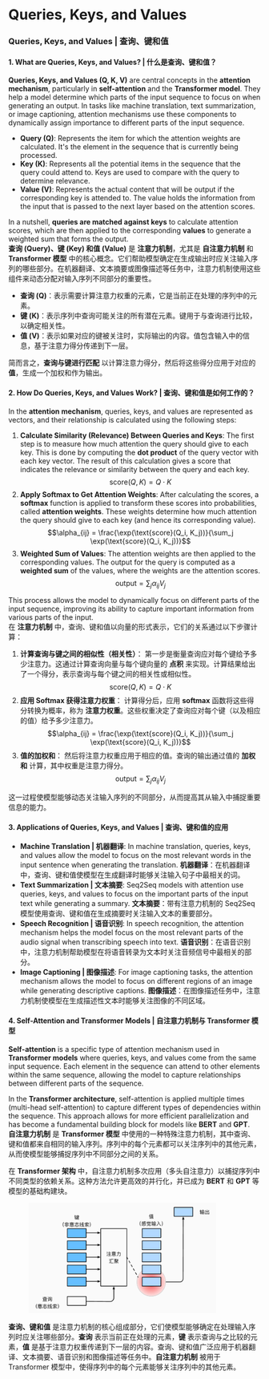 # Queries, Keys, and Values

### Queries, Keys, and Values | 查询、键和值

#### 1. **What are Queries, Keys, and Values? | 什么是查询、键和值？**

**Queries, Keys, and Values (Q, K, V)** are central concepts in the **attention mechanism**, particularly in **self-attention** and the **Transformer model**. They help a model determine which parts of the input sequence to focus on when generating an output. In tasks like machine translation, text summarization, or image captioning, attention mechanisms use these components to dynamically assign importance to different parts of the input sequence.

* **Query (Q)**: Represents the item for which the attention weights are calculated. It's the element in the sequence that is currently being processed.
* **Key (K)**: Represents all the potential items in the sequence that the query could attend to. Keys are used to compare with the query to determine relevance.
* **Value (V)**: Represents the actual content that will be output if the corresponding key is attended to. The value holds the information from the input that is passed to the next layer based on the attention scores.

In a nutshell, **queries are matched against keys** to calculate attention scores, which are then applied to the corresponding **values** to generate a weighted sum that forms the output.\
**查询 (Query)、键 (Key) 和值 (Value)** 是 **注意力机制**，尤其是 **自注意力机制** 和 **Transformer 模型** 中的核心概念。它们帮助模型确定在生成输出时应关注输入序列的哪些部分。在机器翻译、文本摘要或图像描述等任务中，注意力机制使用这些组件来动态分配对输入序列不同部分的重要性。

* **查询 (Q)**：表示需要计算注意力权重的元素，它是当前正在处理的序列中的元素。
* **键 (K)**：表示序列中查询可能关注的所有潜在元素。键用于与查询进行比较，以确定相关性。
* **值 (V)**：表示如果对应的键被关注时，实际输出的内容。值包含输入中的信息，基于注意力得分传递到下一层。

简而言之，**查询与键进行匹配** 以计算注意力得分，然后将这些得分应用于对应的 **值**，生成一个加权和作为输出。

#### 2. **How Do Queries, Keys, and Values Work? | 查询、键和值是如何工作的？**

In the **attention mechanism**, queries, keys, and values are represented as vectors, and their relationship is calculated using the following steps:

1. **Calculate Similarity (Relevance) Between Queries and Keys**: The first step is to measure how much attention the query should give to each key. This is done by computing the **dot product** of the query vector with each key vector. The result of this calculation gives a score that indicates the relevance or similarity between the query and each key. $$\text{score}(Q, K) = Q \cdot K$$
2. **Apply Softmax to Get Attention Weights**: After calculating the scores, a **softmax** function is applied to transform these scores into probabilities, called **attention weights**. These weights determine how much attention the query should give to each key (and hence its corresponding value). $$\alpha_{ij} = \frac{\exp(\text{score}(Q_i, K_j))}{\sum_j \exp(\text{score}(Q_i, K_j))}$$
3. **Weighted Sum of Values**: The attention weights are then applied to the corresponding values. The output for the query is computed as a **weighted sum** of the values, where the weights are the attention scores. $$\text{output} = \sum_j \alpha_{ij} V_j$$

This process allows the model to dynamically focus on different parts of the input sequence, improving its ability to capture important information from various parts of the input.\
在 **注意力机制** 中，查询、键和值以向量的形式表示，它们的关系通过以下步骤计算：

1. **计算查询与键之间的相似性（相关性）**： 第一步是衡量查询应对每个键给予多少注意力。这通过计算查询向量与每个键向量的 **点积** 来实现。计算结果给出了一个得分，表示查询与每个键之间的相关性或相似性。 $$\text{score}(Q, K) = Q \cdot K$$
2. **应用 Softmax 获得注意力权重**： 计算得分后，应用 **softmax** 函数将这些得分转换为概率，称为 **注意力权重**。这些权重决定了查询应对每个键（以及相应的值）给予多少注意力。 $$\alpha_{ij} = \frac{\exp(\text{score}(Q_i, K_j))}{\sum_j \exp(\text{score}(Q_i, K_j))}$$
3. **值的加权和**： 然后将注意力权重应用于相应的值。查询的输出通过值的 **加权和** 计算，其中权重是注意力得分。 $$\text{output} = \sum_j \alpha_{ij} V_j$$

这一过程使模型能够动态关注输入序列的不同部分，从而提高其从输入中捕捉重要信息的能力。

#### 3. **Applications of Queries, Keys, and Values | 查询、键和值的应用**

* **Machine Translation | 机器翻译**: In machine translation, queries, keys, and values allow the model to focus on the most relevant words in the input sentence when generating the translation. **机器翻译**：在机器翻译中，查询、键和值使模型在生成翻译时能够关注输入句子中最相关的词。
* **Text Summarization | 文本摘要**: Seq2Seq models with attention use queries, keys, and values to focus on the important parts of the input text while generating a summary. **文本摘要**：带有注意力机制的 Seq2Seq 模型使用查询、键和值在生成摘要时关注输入文本的重要部分。
* **Speech Recognition | 语音识别**: In speech recognition, the attention mechanism helps the model focus on the most relevant parts of the audio signal when transcribing speech into text. **语音识别**：在语音识别中，注意力机制帮助模型在将语音转录为文本时关注音频信号中最相关的部分。
* **Image Captioning | 图像描述**: For image captioning tasks, the attention mechanism allows the model to focus on different regions of an image while generating descriptive captions. **图像描述**：在图像描述任务中，注意力机制使模型在生成描述性文本时能够关注图像的不同区域。

#### 4. **Self-Attention and Transformer Models | 自注意力机制与 Transformer 模型**

**Self-attention** is a specific type of attention mechanism used in **Transformer models** where queries, keys, and values come from the same input sequence. Each element in the sequence can attend to other elements within the same sequence, allowing the model to capture relationships between different parts of the sequence.

In the **Transformer architecture**, self-attention is applied multiple times (multi-head self-attention) to capture different types of dependencies within the sequence. This approach allows for more efficient parallelization and has become a fundamental building block for models like **BERT** and **GPT**.\
**自注意力机制** 是 **Transformer 模型** 中使用的一种特殊注意力机制，其中查询、键和值都来自相同的输入序列。序列中的每个元素都可以关注序列中的其他元素，从而使模型能够捕捉序列中不同部分之间的关系。

在 **Transformer 架构** 中，自注意力机制多次应用（多头自注意力）以捕捉序列中不同类型的依赖关系。这种方法允许更高效的并行化，并已成为 **BERT** 和 **GPT** 等模型的基础构建块。



<figure><img src="../../.gitbook/assets/image (1).png" alt="" width="375"><figcaption></figcaption></figure>





**查询、键和值** 是注意力机制的核心组成部分，它们使模型能够确定在处理输入序列时应关注哪些部分。**查询** 表示当前正在处理的元素，**键** 表示查询与之比较的元素，**值** 是基于注意力权重传递到下一层的内容。查询、键和值广泛应用于机器翻译、文本摘要、语音识别和图像描述等任务中。**自注意力机制** 被用于 Transformer 模型中，使得序列中的每个元素能够关注序列中的其他元素。
